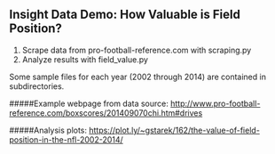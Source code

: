 Insight Data Demo: How Valuable is Field Position?
------
1. Scrape data from pro-football-reference.com with scraping.py
2. Analyze results with field_value.py

Some sample files for each year (2002 through 2014) are contained in subdirectories.

#####Example webpage from data source:
http://www.pro-football-reference.com/boxscores/201409070chi.htm#drives

#####Analysis plots:
https://plot.ly/~gstarek/162/the-value-of-field-position-in-the-nfl-2002-2014/
